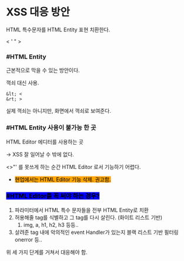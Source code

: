 # XSS 대응 방안

HTML 특수문자를 HTML Entity 표현 치환한다.&#x20;

< ' " >



### #HTML Entity

근본적으로 막을 수 있는 방안이다.



꺽쇠 대신 사용.

```
&lt; <
&rt; >
```

실제 꺽쇠는 아니지만, 화면에서 꺽쇠로 보여준다.



### #HTML Entity 사용이 불가능 한 곳

HTML Editor 에디터를 사용하는 곳&#x20;

\-> XSS 잘 일어날 수 밖에 없다.&#x20;

&#x20;   <>"' 를 못쓰게 하는 순간 HTML Editor 로서 기능하기 어렵다.

* <mark style="background-color:orange;">현업에서는 HTML Editor 기능 삭제. 권고함.</mark>



### <mark style="background-color:blue;">#HTML Editor를 꼭 써야 하는 경우?</mark>

1. 파라미터에서 HTML 특수 문자들을 전부 HTML Entity로 치환
2. 허용해줄 tag를 식별하고 그 tag를 다시 살린다. (화이트 리스트 기반)&#x20;
   1. img, a, h1, h2, h3 등등..
3. 살려준 tag 내에 악의적인 event Handler가 있는지 블랙 리스트 기반 필터링 onerror 등..&#x20;

위 세 가지 단계를 거쳐서 대응해야 함.

